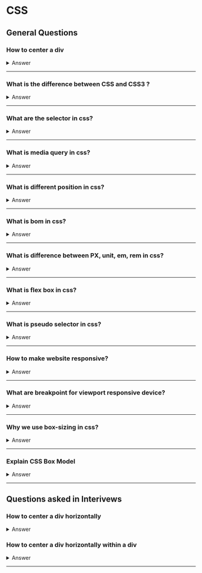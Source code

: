 # CSS

## General Questions

### How to center a div

<details>
<summary>Answer</summary>
<p>

### Centering a div

**Horizontal center:**

- `margin: auto` : centers the div horizontally
- [codepen example](https://codepen.io/tanmayid/pen/MWzdzor)

**Vertical center:**

- `position: absolute;`
- `top: 50%;`
- `transform: translate(0, -50%);`
- [codepen example](https://codepen.io/tanmayid/pen/mdQYaVW)

**Position to center:**

- `position: absolute;`
- `top: 50%;`
- `left: 50%;`
- `transform: translate(-50%,-50%);`
- [codepen example](https://codepen.io/tanmayid/pen/vYQwvXg)

### Centering a div within a div

**Horizontal center - flexbox**

- apply below styles to parent
- `display: flex`
- `justify-content: center` : centers the div horizontally
- [codepen example](https://codepen.io/tanmayid/pen/abQrPWz)

**Vertical center - flexbox**

- apply below styles to parent
- `display: flex`
- `align-items: center` : centers the div vertically
- [codepen example](https://codepen.io/tanmayid/pen/bGQyOJO)

**Position center - flexbox**

- apply below styles to parent
- `display: flex`
- `justify-content: center` : centers the div horizontally
- `align-items: center` : centers the div vertically
- [codepen example](https://codepen.io/tanmayid/pen/JjeqwqE)

**Position center - css property**

- apply below style to parent
- `position: relative`
- apply below styles to child
- `position: absolute;`
- `top: 50%;`
- `left: 50%;`
- `transform: translate(-50%,-50%);`
- [codepen example](https://codepen.io/tanmayid/pen/OJaYdPa)

</p>
</details>

---

### What is the difference between CSS and CSS3 ?

<details>
<summary>Answer</summary>
<p>
</p>
</details>

---

### What are the selector in css?

<details>
<summary>Answer</summary>
<p>
</p>
</details>

---

### What is media query in css?

<details>
<summary>Answer</summary>
<p>
</p>
</details>

---

### What is different position in css?

<details>
<summary>Answer</summary>
<p>
</p>
</details>

---

### What is bom in css?

<details>
<summary>Answer</summary>
<p>
</p>
</details>

---

### What is difference between PX, unit, em, rem in css?

<details>
<summary>Answer</summary>
<p>
</p>
</details>

---

### What is flex box in css?

<details>
<summary>Answer</summary>
<p>
</p>
</details>

---

### What is pseudo selector in css?

<details>
<summary>Answer</summary>
<p>
</p>
</details>

---

### How to make website responsive?

<details>
<summary>Answer</summary>
<p>
</p>
</details>

---

### What are breakpoint for viewport responsive device?

<details>
<summary>Answer</summary>
<p>
</p>
</details>

---

### Why we use box-sizing in css?

<details>
<summary>Answer</summary>
<p>
</p>
</details>

---

### Explain CSS Box Model

<details>
<summary>Answer</summary>
<p>

</p>
</details>

---

## Questions asked in Interivews

### How to center a div horizontally

<details>
<summary>Answer</summary>
<p>

```html
<div class="square"></div>
```

```css
.square {
  /*other styles*/
  margin: auto;
}
```

</p>
</details>

### How to center a div horizontally within a div

<details>
<summary>Answer</summary>
<p>

```html
<div class="parent">
  <div class="child"></div>
</div>
```

```css
/*add below lines to the parent div of the element which you want to center*/
.parent {
  /*other styles*/
  display: flex;
  justify-content: center;
}

.child {
  /*other styles*/
}
```

</p>
</details>

---
